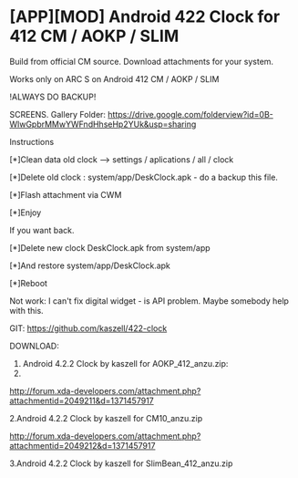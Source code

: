  [APP][MOD] Android 422 Clock for 412 CM / AOKP / SLIM
=========

Build from official CM source. Download attachments for your system.

Works only on ARC S on Android 412 CM / AOKP / SLIM

!ALWAYS DO BACKUP!

SCREENS. Gallery Folder: https://drive.google.com/folderview?id=0B-WlwGpbrMMwYWFndHhseHp2YUk&usp=sharing

Instructions


[*]Clean data old clock --> settings / aplications / all / clock


[*]Delete old clock : system/app/DeskClock.apk - do a backup this file.

[*]Flash attachment via CWM

[*]Enjoy


If you want back. 


[*]Delete new clock DeskClock.apk from system/app

[*]And restore system/app/DeskClock.apk

[*]Reboot



Not work:
I can't fix digital widget - is API problem. Maybe somebody help with this.


GIT: https://github.com/kaszell/422-clock

DOWNLOAD:
1. Android 4.2.2 Clock by kaszell for AOKP_412_anzu.zip:
2. 
http://forum.xda-developers.com/attachment.php?attachmentid=2049211&d=1371457917


2.Android 4.2.2 Clock by kaszell for CM10_anzu.zip 

http://forum.xda-developers.com/attachment.php?attachmentid=2049212&d=1371457917


3.Android 4.2.2 Clock by kaszell for SlimBean_412_anzu.zip


